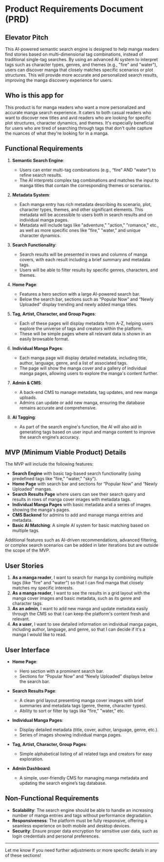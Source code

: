 # Product Requirements Document (PRD)

## Elevator Pitch
This AI-powered semantic search engine is designed to help manga readers find stories based on multi-dimensional tag combinations, instead of traditional single-tag searches. By using an advanced AI system to interpret tags such as character types, genres, and themes (e.g., "fire" and "water"), users can discover manga that closely matches specific scenarios or plot structures. This will provide more accurate and personalized search results, improving the manga discovery experience for users.

## Who is this app for
This product is for manga readers who want a more personalized and accurate manga search experience. It caters to both casual readers who want to discover new titles and avid readers who are looking for specific plot structures, character dynamics, and themes. It's especially beneficial for users who are tired of searching through tags that don't quite capture the nuances of what they're looking for in a manga.

## Functional Requirements
1. **Semantic Search Engine**: 
   - Users can enter multi-tag combinations (e.g., “fire” AND “water”) to refine search results.
   - The AI interprets complex tag combinations and matches the input to manga titles that contain the corresponding themes or scenarios.

2. **Metadata System**: 
   - Each manga entry has rich metadata describing its scenario, plot, character types, themes, and other significant elements. This metadata will be accessible to users both in search results and on individual manga pages.
   - Metadata will include tags like "adventure," "action," "romance," etc., as well as more specific ones like "fire," "water," and unique character dynamics.

3. **Search Functionality**: 
   - Search results will be presented in rows and columns of manga covers, with each result including a brief summary and metadata tags.
   - Users will be able to filter results by specific genres, characters, and themes.

4. **Home Page**:
   - Features a hero section with a large AI-powered search bar.
   - Below the search bar, sections such as “Popular Now” and “Newly Uploaded” display trending and newly added manga titles.

5. **Tag, Artist, Character, and Group Pages**:
   - Each of these pages will display metadata from A-Z, helping users explore the universe of tags and creators within the platform.
   - These will be simple pages where all relevant data is shown in an easily browsable format.

6. **Individual Manga Pages**:
   - Each manga page will display detailed metadata, including title, author, language, genre, and a list of associated tags.
   - The page will show the manga cover and a gallery of individual manga pages, allowing users to explore the manga's content further.

7. **Admin & CMS**:
   - A back-end CMS to manage metadata, tag updates, and new manga uploads.
   - Admins can update or add new manga, ensuring the database remains accurate and comprehensive.

8. **AI Tagging**:
   - As part of the search engine's function, the AI will also aid in generating tags based on user input and manga content to improve the search engine’s accuracy.

## MVP (Minimum Viable Product) Details
The MVP will include the following features:
- **Search Engine** with basic tag-based search functionality (using predefined tags like "fire," "water," "sky").
- **Home Page** with search bar and sections for “Popular Now” and “Newly Uploaded” mangas.
- **Search Results Page** where users can see their search query and results in rows of manga cover images with metadata tags.
- **Individual Manga Pages** with basic metadata and a series of images showing the manga's pages.
- **CMS Backend** for admins to add and manage manga entries and metadata.
- **Basic AI Matching**: A simple AI system for basic matching based on multiple tags.

Additional features such as AI-driven recommendations, advanced filtering, or complex search scenarios can be added in later iterations but are outside the scope of the MVP.

## User Stories
1. **As a manga reader**, I want to search for manga by combining multiple tags (like "fire" and "water") so that I can find manga that closely matches my specific interests.
2. **As a manga reader**, I want to see the results in a grid layout with the manga cover images and basic metadata, such as its genre and character tags.
3. **As an admin**, I want to add new manga and update metadata easily through the CMS so that I can keep the platform's content fresh and relevant.
4. **As a user**, I want to see detailed information on individual manga pages, including author, language, and genre, so that I can decide if it's a manga I would like to read.

## User Interface
- **Home Page**:
  - Hero section with a prominent search bar.
  - Sections for “Popular Now” and “Newly Uploaded” displays below the search bar.
  
- **Search Results Page**:
  - A clean grid layout presenting manga cover images with brief summaries and metadata tags (genre, theme, character types).
  - Ability to sort or filter by tags like "fire," "water," etc.
  
- **Individual Manga Pages**:
  - Display detailed metadata (title, cover, author, language, genre, etc.).
  - Series of images showing individual manga pages.
  
- **Tag, Artist, Character, Group Pages**:
  - Simple alphabetical listing of all related tags and creators for easy exploration.

- **Admin Dashboard**:
  - A simple, user-friendly CMS for managing manga metadata and updating the search engine’s tag database.

## Non-Functional Requirements
- **Scalability**: The search engine should be able to handle an increasing number of manga entries and tags without performance degradation.
- **Responsiveness**: The platform must be fully responsive, offering a seamless experience on both mobile and desktop devices.
- **Security**: Ensure proper data encryption for sensitive user data, such as login credentials and personal preferences.

---

Let me know if you need further adjustments or more specific details in any of these sections!

